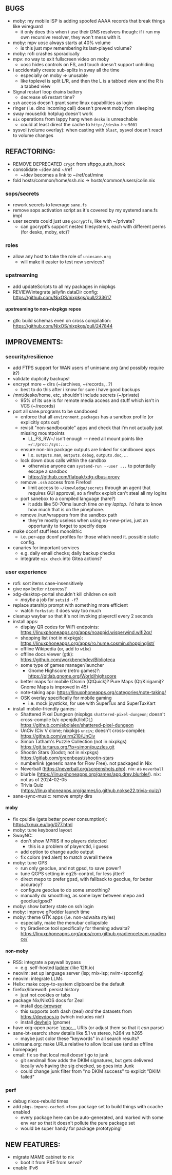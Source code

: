 ## BUGS
- moby: my mobile ISP is adding spoofed AAAA records that break things like wireguard
  - it only does this when i use their DNS resolvers though: if i run my own recursive resolver, they won't mess with it.
- moby: mpv uosc always starts at 40% volume
  - is this just mpv remembering its last-played volume?
- moby: rofi crashes sporadically
- mpv: no way to exit fullscreen video on moby
  - uosc hides controls on FS, and touch doesn't support unhiding
- i accidentally create sub-splits in sway all the time
  - especially on moby => unusable
  - like toplevel is split L/R, and then the L is a tabbed view and the R is a tabbed view
- Signal restart loop drains battery
  - decrease s6 restart time?
- `ssh` access doesn't grant same linux capabilities as login
- ringer (i.e. dino incoming call) doesn't prevent moby from sleeping
- sway mouse/kb hotplug doesn't work
- `nix` operations from lappy hang when `desko` is unreachable
  - could at least direct the cache to `http://desko-hn:5001`
- sysvol (volume overlay): when casting with `blast`, sysvol doesn't react to volume changes

## REFACTORING:
- REMOVE DEPRECATED `crypt` from sftpgo_auth_hook
- consolidate ~/dev and ~/ref
  - ~/dev becomes a link to ~/ref/cat/mine
- fold hosts/common/home/ssh.nix -> hosts/common/users/colin.nix

### sops/secrets
- rework secrets to leverage `sane.fs`
- remove sops activation script as it's covered by my systemd sane.fs impl
- user secrets could just use `gocryptfs`, like with ~/private?
  - can gocryptfs support nested filesystems, each with different perms (for desko, moby, etc)?

### roles
- allow any host to take the role of `uninsane.org`
  - will make it easier to test new services?

### upstreaming
- add updateScripts to all my packages in nixpkgs
- REVIEW/integrate jellyfin dataDir config: <https://github.com/NixOS/nixpkgs/pull/233617>

#### upstreaming to non-nixpkgs repos
- gtk: build schemas even on cross compilation: <https://github.com/NixOS/nixpkgs/pull/247844>


## IMPROVEMENTS:
### security/resilience
- add FTPS support for WAN users of uninsane.org (and possibly require it?)
- validate duplicity backups!
- encrypt more ~ dirs (~/archives, ~/records, ..?)
  - best to do this after i know for sure i have good backups
- /mnt/desko/home, etc, shouldn't include secrets (~/private)
  - 95% of its use is for remote media access and stuff which isn't in VCS (~/records)
- port all sane.programs to be sandboxed
  - enforce that all `environment.packages` has a sandbox profile (or explicitly opts out)
  - revisit "non-sandboxable" apps and check that i'm not actually just missing mountpoints
    - LL_FS_RW=/ isn't enough -- need all mount points like `=/:/proc:/sys:...`.
  - ensure non-bin package outputs are linked for sandboxed apps
    - i.e. `outputs.man`, `outputs.debug`, `outputs.doc`, ...
  - lock down dbus calls within the sandbox
    - otherwise anyone can `systemd-run --user ...` to potentially escape a sandbox
    - <https://github.com/flatpak/xdg-dbus-proxy>
  - remove `.ssh` access from Firefox!
    - limit access to `~/knowledge/secrets` through an agent that requires GUI approval, so a firefox exploit can't steal all my logins
  - port sanebox to a compiled language (hare?)
    - it adds like 50-70ms launch time _on my laptop_. i'd hate to know how much that is on the pinephone.
  - remove /run/wrappers from the sandbox path
    - they're mostly useless when using no-new-privs, just an opportunity to forget to specify deps
- make dconf stuff less monolithic
  - i.e. per-app dconf profiles for those which need it. possible static config.
- canaries for important services
  - e.g. daily email checks; daily backup checks
  - integrate `nix check` into Gitea actions?

### user experience
- rofi: sort items case-insensitively
- give `mpv` better `nice`ness?
- xdg-desktop-portal shouldn't kill children on exit
  - *maybe* a job for `setsid -f`?
- replace starship prompt with something more efficient
  - watch `forkstat`: it does way too much
- cleanup waybar so that it's not invoking playerctl every 2 seconds
- install apps:
  - display QR codes for WiFi endpoints: <https://linuxphoneapps.org/apps/noappid.wisperwind.wifi2qr/>
  - shopping list (not in nixpkgs): <https://linuxphoneapps.org/apps/ro.hume.cosmin.shoppinglist/>
  - offline Wikipedia (or, add to `wike`)
  - offline docs viewer (gtk): <https://github.com/workbenchdev/Biblioteca>
  - some type of games manager/launcher
    - Gnome Highscore (retro games)?: <https://gitlab.gnome.org/World/highscore>
  - better maps for mobile (Osmin (QtQuick)? Pure Maps (Qt/Kirigami)? Gnome Maps is improved in 45)
  - note-taking app: <https://linuxphoneapps.org/categories/note-taking/>
  - OSK overlay specifically for mobile gaming
    - i.e. mock joysticks, for use with SuperTux and SuperTuxKart
- install mobile-friendly games:
  - Shattered Pixel Dungeon (nixpkgs `shattered-pixel-dungeon`; doesn't cross-compile b/c openjdk/libIDL) <https://github.com/ebolalex/shattered-pixel-dungeon>
  - UnCiv (Civ V clone; nixpkgs `unciv`; doesn't cross-compile):  <https://github.com/yairm210/UnCiv>
  - Simon Tatham's Puzzle Collection (not in nixpkgs) <https://git.tartarus.org/?p=simon/puzzles.git>
  - Shootin Stars  (Godot; not in nixpkgs) <https://gitlab.com/greenbeast/shootin-stars>
  - numberlink (generic name for Flow Free). not packaged in Nix
  - Neverball (https://neverball.org/screenshots.php). nix: as `neverball`
  - blurble (https://linuxphoneapps.org/games/app.drey.blurble/). nix: not as of 2024-02-05
  - Trivia Quiz (https://linuxphoneapps.org/games/io.github.nokse22.trivia-quiz/)
- sane-sync-music: remove empty dirs

#### moby
- fix cpuidle (gets better power consumption): <https://xnux.eu/log/077.html>
- moby: tune keyboard layout
- SwayNC:
  - don't show MPRIS if no players detected
    - this is a problem of playerctld, i guess
  - add option to change audio output
  - fix colors (red alert) to match overall theme
- moby: tune GPS
  - run only geoclue, and not gpsd, to save power?
  - tune QGPS setting in eg25-control, for less jitter?
  - direct mepo to prefer gpsd, with fallback to geoclue, for better accuracy?
  - configure geoclue to do some smoothing?
  - manually do smoothing, as some layer between mepo and geoclue/gpsd?
- moby: show battery state on ssh login
- moby: improve gPodder launch time
- moby: theme GTK apps (i.e. non-adwaita styles)
  - especially, make the menubar collapsible
  - try Gradience tool specifically for theming adwaita? <https://linuxphoneapps.org/apps/com.github.gradienceteam.gradience/>

#### non-moby
- RSS: integrate a paywall bypass
  - e.g. self-hosted [ladder](https://github.com/everywall/ladder) (like 12ft.io)
- neovim: set up language server (lsp; rnix-lsp; nvim-lspconfig)
- neovim: integrate LLMs
- Helix: make copy-to-system clipboard be the default
- firefox/librewolf: persist history
  - just not cookies or tabs
- package Nix/NixOS docs for Zeal
  - install [doc-browser](https://github.com/qwfy/doc-browser)
  - this supports both dash (zeal) *and* the datasets from <https://devdocs.io> (which includes nix!)
  - install [devhelp](https://wiki.gnome.org/Apps/Devhelp)  (gnome)
- have xdg-open parse `<repo:...> URIs (or adjust them so that it _can_ parse)
- sane-bt-search: show details like 5.1 vs stereo, h264 vs h265
  - maybe just color these "keywords" in all search results?
- uninsane.org: make URLs relative to allow local use (and as offline homepage)
- email: fix so that local mail doesn't go to junk
  - git sendmail flow adds the DKIM signatures, but gets delivered locally w/o having the sig checked, so goes into Junk
  - could change junk filter from "no DKIM success" to explicit "DKIM failed"

### perf
- debug nixos-rebuild times
- add `pkgs.impure-cached.<foo>` package set to build things with ccache enabled
  - every package here can be auto-generated, and marked with some env var so that it doesn't pollute the pure package set
  - would be super handy for package prototyping!

## NEW FEATURES:
- migrate MAME cabinet to nix
  - boot it from PXE from servo?
- enable IPv6
